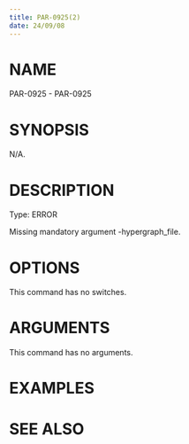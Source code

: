 ```yaml
---
title: PAR-0925(2)
date: 24/09/08
---
```


# NAME

PAR-0925 - PAR-0925

# SYNOPSIS

N/A.

# DESCRIPTION

Type: ERROR

Missing mandatory argument -hypergraph_file.

# OPTIONS

This command has no switches.

# ARGUMENTS

This command has no arguments.

# EXAMPLES

# SEE ALSO
